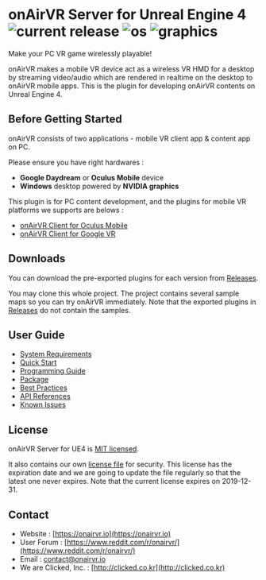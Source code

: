 # onAirVR Server for Unreal Engine 4 ![current release](https://img.shields.io/github/release/onairvr/onairvr-server-for-ue4.svg) ![os](https://img.shields.io/badge/os-Windows-blue.svg) ![graphics](https://img.shields.io/badge/graphics-NVIDIA-green.svg)

Make your PC VR game wirelessly playable!

onAirVR makes a mobile VR device act as a wireless VR HMD for a desktop by streaming video/audio which are rendered in realtime on the desktop to onAirVR mobile apps. This is the plugin for developing onAirVR contents on Unreal Engine 4.



## Before Getting Started

onAirVR consists of two applications - mobile VR client app & content app on PC. 

Please ensure you have right hardwares :

* **Google Daydream** or **Oculus Mobile** device
* **Windows** desktop powered by **NVIDIA graphics**

This plugin is for PC content development, and the plugins for mobile VR platforms we supports are belows :

- [onAirVR Client for Oculus Mobile](https://github.com/onairvr/onairvr-client-for-oculus-mobile)
- [onAirVR Client for Google VR](https://github.com/onairvr/onairvr-client-for-googlevr)

## Downloads

You can download the pre-exported plugins for each version from [Releases](https://github.com/onairvr/onairvr-server-for-ue4/releases).

You may clone this whole project. The project contains several sample maps so you can try onAirVR immediately. Note that the exported plugins in [Releases](https://github.com/onairvr/onairvr-server-for-ue4/releases) do not contain the samples.

## User Guide

* [System Requirements](https://github.com/onairvr/onairvr-server-for-ue4/wiki/System-Requirements)
* [Quick Start](https://github.com/onairvr/onairvr-server-for-ue4/wiki/Quick-Start)
* [Programming Guide](https://github.com/onairvr/onairvr-server-for-ue4/wiki/Programming-Guide)
* [Package](https://github.com/onairvr/onairvr-server-for-ue4/wiki/Package)
* [Best Practices](https://github.com/onairvr/onairvr-server-for-ue4/wiki/Best-Practices)
* [API References](https://github.com/onairvr/onairvr-server-for-ue4/wiki/API-References)
* [Known Issues](https://github.com/onairvr/onairvr-server-for-ue4/wiki/Known-Issues)



## License

onAirVR Server for UE4 is [MIT licensed](https://github.com/onairvr/onairvr-server-for-ue4/blob/master/LICENSE).

It also contains our own [license file](https://github.com/onairvr/onairvr-server-for-ue4/blob/master/Plugins/onAirVRServer/Resources/onairvr.license) for security. This license has the expiration date and we are going to update the file regularly so that the latest one never expires. Note that the current license expires on 2019-12-31.



## Contact

* Website : [https://onairvr.io](https://onairvr.io)
* User Forum : [https://www.reddit.com/r/onairvr/](https://www.reddit.com/r/onairvr/)
* Email : [contact@onairvr.io](mailto:contact@onairvr.io)
* We are Clicked, Inc. : [http://clicked.co.kr](http://clicked.co.kr)
